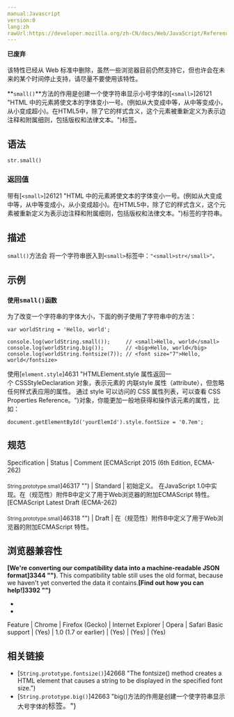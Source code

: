 ```yaml
---
manual:Javascript
version:0
lang:zh
rawUrl:https://developer.mozilla.org/zh-CN/docs/Web/JavaScript/Reference/Global_Objects/String/small
---
```






**已废弃**<br></br>该特性已经从 Web 标准中删除，虽然一些浏览器目前仍然支持它，但也许会在未来的某个时间停止支持，请尽量不要使用该特性。





**`small()`**方法的作用是创建一个使字符串显示小号字体的[`<small>`]26121 "HTML 中的元素將使文本的字体变小一号。(例如从大变成中等，从中等变成小，从小变成超小)。在HTML5中，除了它的样式含义，这个元素被重新定义为表示边注释和附属细则，包括版权和法律文本。")标签。


## 语法<a name="语法"></a>

```
str.small()
```

### 返回值<a name="返回值"></a>


带有[`<small>`]26121 "HTML 中的元素將使文本的字体变小一号。(例如从大变成中等，从中等变成小，从小变成超小)。在HTML5中，除了它的样式含义，这个元素被重新定义为表示边注释和附属细则，包括版权和法律文本。")标签的字符串。


## 描述<a name="描述"></a>


`small()`方法会 将一个字符串嵌入到`<small>`标签中：`"<small>str</small>"。`


## 示例<a name="示例"></a>

### `使用small()函数`<a name="使用small()函数"></a>


为了改变一个字符串的字体大小，下面的例子使用了字符串中的方法：


```
var worldString = 'Hello, world';

console.log(worldString.small());     // <small>Hello, world</small>
console.log(worldString.big());       // <big>Hello, world</big>
console.log(worldString.fontsize(7)); // <font size="7">Hello, world</fontsize>
```


使用[`element.style`]4631 "HTMLElement.style 属性返回一个 CSSStyleDeclaration 对象，表示元素的 内联style 属性（attribute），但忽略任何样式表应用的属性。 通过 style 可以访问的 CSS 属性列表，可以查看 CSS Properties Reference。")对象，你能更加一般地获得和操作该元素的属性，比如：


```
document.getElementById('yourElemId').style.fontSize = '0.7em';
```

## 规范<a name="规范"></a>

Specification | Status | Comment 
[ECMAScript 2015 (6th Edition, ECMA-262)<br></br><small>String.prototype.small</small>]46317 "") | Standard | 初始定义。 在JavaScript 1.0中实现。在（规范性）附件B中定义了用于Web浏览器的附加ECMAScript 特性。 
[ECMAScript Latest Draft (ECMA-262)<br></br><small>String.prototype.small</small>]46318 "") | Draft | 在（规范性）附件B中定义了用于Web浏览器的附加ECMAScript 特性。 


## 浏览器兼容性<a name="浏览器兼容性"></a>


**[We&#39;re converting our compatibility data into a machine-readable JSON format]3344 "")**. This compatibility table still uses the old format, because we haven&#39;t yet converted the data it contains.**[Find out how you can help!]3392 "")**


* 
* 

Feature | Chrome | Firefox (Gecko) | Internet Explorer | Opera | Safari 
Basic support | (Yes) | 1.0 (1.7 or earlier) | (Yes) | (Yes) | (Yes) 





## 相关链接<a name="相关链接"></a>

* [`String.prototype.fontsize()`]42668 "The fontsize() method creates a <font> HTML element that causes a string to be displayed in the specified font size.")
* [`String.prototype.big()`]42663 "big()方法的作用是创建一个使字符串显示大号字体的<big>标签。")



